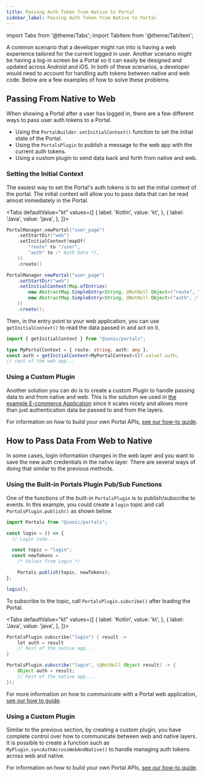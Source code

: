 ```yaml
---
title: Passing Auth Token from Native to Portal
sidebar_label: Passing Auth Token from Native to Portal
---
```


import Tabs from '@theme/Tabs';
import TabItem from '@theme/TabItem';

A common scenario that a developer might run into is having a web experience tailored for the current logged in user. Another scenario might be having a log-in screen be a Portal so it can easily be designed and updated across Android and iOS. In both of these scenarios, a developer would need to account for handling auth tokens between native and web code. Below are a few examples of how to solve these problems.

## Passing From Native to Web

When showing a Portal after a user has logged in, there are a few different ways to pass user auth tokens to a Portal.

- Using the `PortalBuilder.setInitialContext()` function to set the initial state of the Portal.
- Using the `PortalsPlugin` to publish a message to the web app with the current auth tokens.
- Using a custom plugin to send data back and forth from native and web.

### Setting the Initial Context

The easiest way to set the Portal's auth tokens is to set the initial context of the portal. The initial context will allow you to pass data that can be read almost immediately in the Portal.

<Tabs
defaultValue="kt"
values={[
{ label: 'Kotlin', value: 'kt', },
{ label: 'Java', value: 'java', },
]}>
<TabItem value="kt">

```kotlin {5}
PortalManager.newPortal("user_page")
    .setStartDir("web")
    .setInitialContext(mapOf(
        "route" to "/user",
        "auth" to /* Auth Data */,
    ))
    .create()
```

</TabItem>

<TabItem value="java">

```java {5}
PortalManager.newPortal("user_page")
    .setStartDir("web")
    .setInitialContext(Map.ofEntries(
        new AbstractMap.SimpleEntry<String, @NotNull Object>("route", "/user"),
        new AbstractMap.SimpleEntry<String, @NotNull Object>("auth", /* Auth Data */)
    ))
    .create();
```

</TabItem>
</Tabs>

Then, in the entry point to your web application, you can use `getInitialContext()` to read the data passed in and act on it.

```typescript title=main.ts
import { getInitialContext } from "@ionic/portals";

type MyPortalContext = { route: string; auth: any };
const auth = getInitialContext<MyPortalContext>()?.value?.auth;
// rest of the web app...
```

### Using a Custom Plugin

Another solution you can do is to create a custom Plugin to handle passing data to and from native and web. This is the solution we used in [the example E-commerce Application](../examples/ecommerce-app) since it scales nicely and allows more than just authentication data be passed to and from the layers.

For information on how to build your own Portal APIs, [see our how-to guide](../how-to/define-api-in-typescript).

## How to Pass Data From Web to Native

In some cases, login information changes in the web layer and you want to save the new auth credentials in the native layer. There are several ways of doing that similar to the previous methods.

### Using the Built-in Portals Plugin Pub/Sub Functions

One of the functions of the built-in `PortalsPlugin` is to publish/subscribe to events. In this example, you could create a `login` topic and call `PortalsPlugin.publish()` as shown below.

```typescript {9}
import Portals from "@ionic/portals";

const login = () => {
  // Login code...

  const topic = "login";
  const newTokens =
    /* Values from Login */

    Portals.publish(topic, newTokens);
};

login();
```

To subscribe to the topic, call `PortalsPlugin.subcribe()` after loading the Portal.

<Tabs
defaultValue="kt"
values={[
{ label: 'Kotlin', value: 'kt', },
{ label: 'Java', value: 'java', },
]}>
<TabItem value="kt">

```kotlin
PortalsPlugin.subscribe("login") { result ->
    let auth = result
    // Rest of the native app...
}
```

</TabItem>

<TabItem value="java">

```java
PortalsPlugin.subscribe("login", (@NotNull Object result) -> {
    Object auth = result;
    // Rest of the native app...
});
```

</TabItem>
</Tabs>

For more information on how to communicate with a Portal web application, [see our how to guide](../how-to/using-the-portals-plugin).

### Using a Custom Plugin

Similar to the previous section, by creating a custom plugin, you have complete control over how to communicate between web and native layers. It is possible to create a function such as `MyPlugin.syncAuthAcrossWebAndNative()` to handle managing auth tokens across web and native.

For information on how to build your own Portal APIs, [see our how-to guide](../how-to/define-api-in-typescript).
